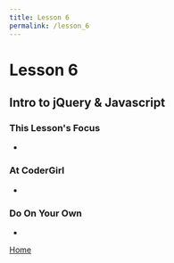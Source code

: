 ```yaml
---
title: Lesson 6
permalink: /lesson_6
---
```


# Lesson 6

## Intro to jQuery & Javascript

### This Lesson's Focus
*

### At CoderGirl
*

### Do On Your Own
*

[Home]( /web_group_cohort )
